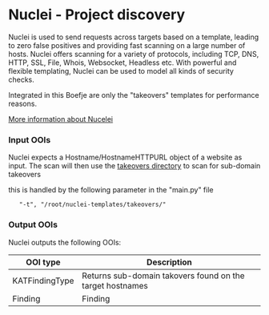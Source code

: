 # Nuclei - Project discovery

Nuclei is used to send requests across targets based on a template, leading to zero false positives
and providing fast scanning on a large number of hosts. Nuclei offers scanning for a variety of protocols,
including TCP, DNS, HTTP, SSL, File, Whois, Websocket, Headless etc. With powerful and flexible templating,
Nuclei can be used to model all kinds of security checks.

Integrated in this Boefje are only the "takeovers" templates for performance reasons.

[More information about Nucelei](https://github.com/projectdiscovery/nuclei)

### Input OOIs

Nuclei expects a Hostname/HostnameHTTPURL object of a website as input. The scan will then use the [takeovers directory](https://github.com/projectdiscovery/nuclei-templates/tree/main/takeovers)
to scan for sub-domain takeovers

this is handled by the following parameter in the "main.py" file

```
   "-t", "/root/nuclei-templates/takeovers/"
```

### Output OOIs

Nuclei outputs the following OOIs:

| OOI type       | Description                                               |
| -------------- | --------------------------------------------------------- |
| KATFindingType | Returns sub-domain takovers found on the target hostnames |
| Finding        | Finding                                                   |
